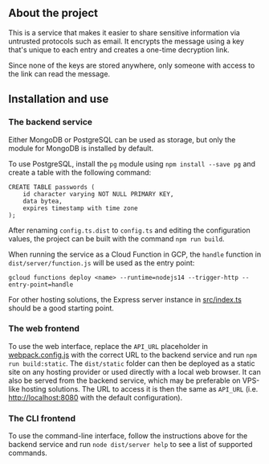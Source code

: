 ## About the project

This is a service that makes it easier to share sensitive information via untrusted protocols such as email.
It encrypts the message using a key that's unique to each entry and creates a one-time decryption link.

Since none of the keys are stored anywhere, only someone with access to the link can read the message.

## Installation and use

### The backend service

Either MongoDB or PostgreSQL can be used as storage, but only the module for MongoDB is installed by default.

To use PostgreSQL, install the `pg` module using `npm install --save pg` and create a table with the following command:

```pgsql
CREATE TABLE passwords (
    id character varying NOT NULL PRIMARY KEY,
    data bytea,
    expires timestamp with time zone
);
```

After renaming `config.ts.dist` to `config.ts` and editing the configuration values, the project can be built with the command `npm run build`.

When running the service as a Cloud Function in GCP, the `handle` function in `dist/server/function.js` will be used as the entry point:

```
gcloud functions deploy <name> --runtime=nodejs14 --trigger-http --entry-point=handle
```

For other hosting solutions, the Express server instance in [src/index.ts](index.ts) should be a good starting point.

### The web frontend

To use the web interface, replace the `API_URL` placeholder in [webpack.config.js](webpack.config.js#L1) with the correct URL to the backend service and run `npm run build:static`. The `dist/static` folder can then be deployed as a static site on any hosting provider or used directly with a local web browser. It can also be served from the backend service, which may be preferable on VPS-like hosting solutions. The URL to access it is then the same as `API_URL` (i.e. [http://localhost:8080](http://localhost:8080) with the default configuration).

### The CLI frontend

To use the command-line interface, follow the instructions above for the backend service and run `node dist/server help` to see a list of supported commands.